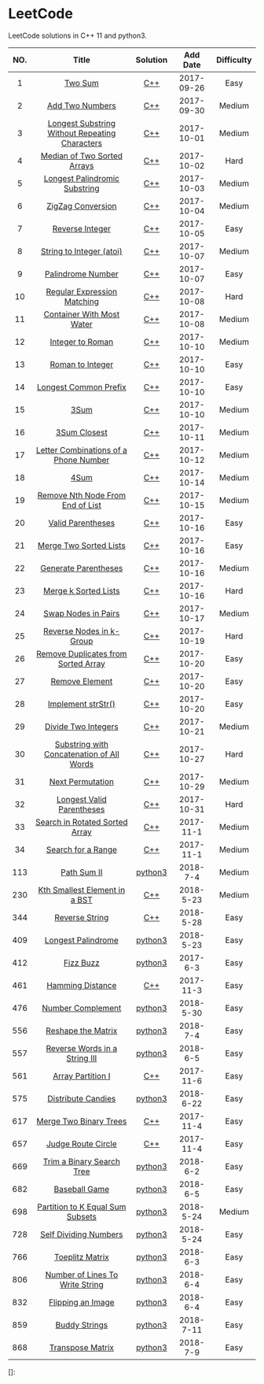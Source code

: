 
LeetCode
========

LeetCode solutions in C++ 11 and python3. 

| NO.  |                  Title                   |    Solution     |  Add Date  | Difficulty |
| :--: | :--------------------------------------: | :-------------: | :--------: | :--------: |
|  1   |               [Two Sum][1]               |    [C++][S1]    | 2017-09-26 |    Easy    |
|  2   |           [Add Two Numbers][2]           |    [C++][S2]    | 2017-09-30 |   Medium   |
|  3   | [Longest Substring Without Repeating Characters][3] |    [C++][S3]    | 2017-10-01 |   Medium   |
|  4   |     [Median of Two Sorted Arrays][4]     |    [C++][S4]    | 2017-10-02 |    Hard    |
|  5   |    [Longest Palindromic Substring][5]    |    [C++][S5]    | 2017-10-03 |   Medium   |
|  6   |          [ZigZag Conversion][6]          |    [C++][S6]    | 2017-10-04 |   Medium   |
|  7   |           [Reverse Integer][7]           |    [C++][S7]    | 2017-10-05 |    Easy    |
|  8   |      [String to Integer (atoi)][8]       |    [C++][S8]    | 2017-10-07 |   Medium   |
|  9   |          [Palindrome Number][9]          |    [C++][S9]    | 2017-10-07 |    Easy    |
|  10  |    [Regular Expression Matching][10]     |   [C++][S10]    | 2017-10-08 |    Hard    |
|  11  |     [Container With Most Water][11]      |   [C++][S11]    | 2017-10-08 |   Medium   |
|  12  |          [Integer to Roman][12]          |   [C++][S12]    | 2017-10-10 |   Medium   |
|  13  |          [Roman to Integer][13]          |   [C++][S13]    | 2017-10-10 |    Easy    |
|  14  |       [Longest Common Prefix][14]        |   [C++][S14]    | 2017-10-10 |    Easy    |
|  15  |                [3Sum][15]                |   [C++][S15]    | 2017-10-10 |   Medium   |
|  16  |            [3Sum Closest][16]            |   [C++][S16]    | 2017-10-11 |   Medium   |
|  17  | [Letter Combinations of a Phone Number][17] |   [C++][S17]    | 2017-10-12 |   Medium   |
|  18  |                [4Sum][18]                |   [C++][S18]    | 2017-10-14 |   Medium   |
|  19  |  [Remove Nth Node From End of List][19]  |   [C++][S19]    | 2017-10-15 |   Medium   |
|  20  |         [Valid Parentheses][20]          |   [C++][S20]    | 2017-10-16 |    Easy    |
|  21  |       [Merge Two Sorted Lists][21]       |   [C++][S21]    | 2017-10-16 |    Easy    |
|  22  |        [Generate Parentheses][22]        |   [C++][S22]    | 2017-10-16 |   Medium   |
|  23  |        [Merge k Sorted Lists][23]        |   [C++][S23]    | 2017-10-16 |    Hard    |
|  24  |        [Swap Nodes in Pairs][24]         |   [C++][S24]    | 2017-10-17 |   Medium   |
|  25  |      [Reverse Nodes in k-Group][25]      |   [C++][S25]    | 2017-10-19 |    Hard    |
|  26  | [Remove Duplicates from Sorted Array][26] |   [C++][S26]    | 2017-10-20 |    Easy    |
|  27  |           [Remove Element][27]           |   [C++][S27]    | 2017-10-20 |    Easy    |
|  28  |         [Implement strStr()][28]         |   [C++][S28]    | 2017-10-20 |    Easy    |
|  29  |        [Divide Two Integers][29]         |   [C++][S29]    | 2017-10-21 |   Medium   |
|  30  | [Substring with Concatenation of All Words][30] |   [C++][S30]    | 2017-10-27 |    Hard    |
|  31  |          [Next Permutation][31]          |   [C++][S31]    | 2017-10-29 |   Medium   |
|  32  |     [Longest Valid Parentheses][32]      |   [C++][S32]    | 2017-10-31 |    Hard    |
|  33  |   [Search in Rotated Sorted Array][33]   |   [C++][S33]    | 2017-11-1  |   Medium   |
|  34  |         [Search for a Range][34]         |   [C++][S34]    | 2017-11-1  |   Medium   |
| 113  |           [ Path Sum II][113]            | [python3][S113] |  2018-7-4  |   Medium   |
| 230  |   [Kth Smallest Element in a BST][230]   |   [C++][S230]   | 2018-5-23  |   Medium   |
| 344  |          [Reverse String][344]           |   [C++][S344]   | 2018-5-28  |    Easy    |
| 409  |        [Longest Palindrome][409]         | [python3][S409] | 2018-5-23  |    Easy    |
| 412  |            [ Fizz Buzz ](412)            | [python3](S412) |  2017-6-3  |    Easy    |
| 461  |         [Hamming Distance][461]          |   [C++][S461]   | 2017-11-3  |    Easy    |
| 476  |        [ Number Complement ][476]        | [python3](S476) | 2018-5-30  |    Easy    |
| 556  |        [ Reshape the Matrix][556]        | [python3][S556] |  2018-7-4  |    Easy    |
| 557  |  [ Reverse Words in a String III ][557]  | [python3][S557] |  2018-6-5  |    Easy    |
| 561  |         [Array Partition I][561]         |   [C++][S561]   | 2017-11-6  |    Easy    |
| 575  |        [ Distribute Candies][575]        | [python3][S575] | 2018-6-22  |    Easy    |
| 617  |      [Merge Two Binary Trees][617]       |   [C++][S617]   | 2017-11-4  |    Easy    |
| 657  |        [Judge Route Circle][657]         |   [C++][S657]   | 2017-11-4  |    Easy    |
| 669  |    [ Trim a Binary Search Tree ](669)    | [python3][S669] |  2018-6-2  |    Easy    |
| 682  |          [ Baseball Game ][682]          | [python3][S682] |  2018-6-5  |    Easy    |
| 698  | [Partition to K Equal Sum Subsets][698]  | [python3][S698] | 2018-5-24  |   Medium   |
| 728  |       [Self Dividing Numbers][728]       | [python3][S728] | 2018-5-24  |    Easy    |
| 766  |         [ Toeplitz Matrix ][766]         | [python3][S766] |  2018-6-3  |    Easy    |
| 806  | [ Number of Lines To Write String ][806] | [python3][S806] |  2018-6-4  |    Easy    |
| 832  |        [ Flipping an Image ][832]        | [python3][S832] |  2018-6-4  |    Easy    |
| 859  |          [ Buddy Strings][859]           | [python3][S859] | 2018-7-11  |    Easy    |
| 868  |        [ Transpose Matrix ][868]         | [python3][S868] |  2018-7-9  |    Easy    |



[S1]:001.%20Two%20Sum
[S2]:002.%20Add%20Two%20Numbers
[S3]:003.%20Longest%20Substring%20Without%20Repeating%20Characters
[S4]:004.%20Median%20of%20Two%20Sorted%20Arrays
[S5]:005.%202Longest%20Palindromic%20Substring
[S6]:006.%20ZigZag%20Conversion
[S7]:007.%20Reverse%20Integer
[S8]:008.%20String%20to%02Integer%02(atoi)
[S9]:009.%20Palindrome%20Number
[S10]:010.%20Regular%20Expression%20Matching
[S11]:011.%20Container%20With%20Most%02Water
[S12]:012.%20Integer%20to%20Roman
[S13]:013.%20Roman%20to%20Integer
[S14]:014.%20Longest%20Common%20Prefix
[S15]:015.%203Sum
[S16]:016.%203Sum%20Closest
[S17]:017.%20Letter%20Combinations%20of%20a%20Phone%20Number
[S18]:018.%204Sum
[S19]:019.%20Remove%20Nth%20Node%20From%20End%20of%20List
[S20]:020.%20Valid%20Parentheses
[S21]:021.%20Merge%20Two%20Sorted%20Lists
[S22]:022.%20Generate%20Parentheses
[S23]:023.%20Merge%20k%20Sorted%20Lists
[S24]:024.%20Swap%20Nodes%20in%20Pairs
[S25]:025.%20Reverse%20Nodes%20in%20k-Group
[S26]:026.%20Remove%20Duplicates%20from%20Sorted%20Array
[S27]:027.%20Remove%20Element
[S28]:028.%20Implement%20strStr()
[S29]:029.%20Divide%20Two%20Integers
[S30]:030.%20Substring%20with%20Concatenation%20of%20All%20Words
[S31]:031.%20Next%20Permutation
[S32]:032.%20Longest%20Valid%20Parentheses
[S33]:033.%20Search%20in%20Rotated%20Sorted%20Array
[S34]:034.%20Search%20for%20a%20Range
[S113]:113.%20Path%20Sum%20II
[S230]:230.%20Kth%20Smallest%20Element%20in%20a%20BST
[S344]:344.%20Reverse%20String
[S409]:409.%20Longest%20Palindrome
[S412]:412.%20Fizz%20Buzz
[S461]:461.%20Hamming%20Distance
[S476]:476.%20Number%20Complement
[S556]:556.%20Reshape%20the%20Matrix
[S557]:557.%20Reverse%20Words%20in%20a%20String%20III
[S561]:561.%20Array%20Partition%20I
[S575]:575.%20Distribute%20Candies
[S617]:617.%20Merge%20Two%20Binary%20Trees
[S657]:657.%20Judge%20Route%20Circle
[S669]:669.%20Trim%20a%20Binary%20Search%20Tree
[S682]:682.%20Baseball%20Game
[S698]:698.%20Partition%20to%20K%20Equal%20Sum%20Subsets
[S728]:728.%20Self%20Dividing%20Numbers
[S766]:766.%20Toeplitz%20Matrix
[S806]:806.%20Number%20of%20Lines%20To%20Write%20String
[S832]:832.%20Flipping%20an%20Image
[S859]:859.%20Buddy%20Strings
[S868]:868.%20Transpose%20Matrix
[1]:https://leetcode.com/problems/two-sum/description/
[2]:https://leetcode.com/problems/add-two-numbers/description/
[3]:https://leetcode.com/problems/longest-substring-without-repeating-characters/description/
[4]:https://leetcode.com/problems/median-of-two-sorted-arrays/description/
[5]:https://leetcode.com/problems/longest-palindromic-substring/description/
[6]:https://leetcode.com/problems/zigzag-conversion/description/
[7]:https://leetcode.com/problems/reverse-integer/description/
[8]:https://leetcode.com/problems/string-to-integer-atoi/description/
[9]:https://leetcode.com/problems/palindrome-number/description/
[10]:https://leetcode.com/problems/regular-expression-matching/description/
[11]:https://leetcode.com/problems/container-with-most-water/description/
[12]:https://leetcode.com/problems/integer-to-roman/description/
[13]:https://leetcode.com/problems/roman-to-integer/description/
[14]:https://leetcode.com/problems/longest-common-prefix/description/
[15]:https://leetcode.com/problems/3sum/description/
[16]:https://leetcode.com/problems/3sum-closest/description/
[17]:https://leetcode.com/problems/letter-combinations-of-a-phone-number/description/
[18]:https://leetcode.com/problems/4sum/description/
[19]:https://leetcode.com/problems/remove-nth-node-from-end-of-list/description/
[20]:https://leetcode.com/problems/valid-parentheses/description/
[21]:https://leetcode.com/problems/merge-two-sorted-lists/description/
[22]:https://leetcode.com/problems/generate-parentheses/description/
[23]:https://leetcode.com/problems/merge-k-sorted-lists/description/
[24]:https://leetcode.com/problems/swap-nodes-in-pairs/description/
[25]:https://leetcode.com/problems/reverse-nodes-in-k-group/description/
[26]:https://leetcode.com/problems/remove-duplicates-from-sorted-array/description/
[27]:https://leetcode.com/problems/remove-element/description/
[28]:https://leetcode.com/problems/implement-strstr/description/
[29]:https://leetcode.com/problems/divide-two-integers/description/
[30]:https://leetcode.com/problems/substring-with-concatenation-of-all-words/description/
[31]:https://leetcode.com/problems/next-permutation/description/
[32]:https://leetcode.com/problems/longest-valid-parentheses/description/
[33]:https://leetcode.com/problems/search-in-rotated-sorted-array/description/
[34]:https://leetcode.com/problems/search-for-a-range/description/
[113]:https://leetcode.com/problems/path-sum-ii/description/
[230]:https://leetcode.com/problems/kth-smallest-element-in-a-bst/description/
[344]:https://leetcode.com/problems/reverse-string/description/
[409]:https://leetcode.com/problems/longest-palindrome/description/
[412]:https://leetcode.com/problems/fizz-buzz/description/
[461]:https://leetcode.com/problems/hamming-distance/description/
[476]:https://leetcode.com/problems/number-complement/description/
[556]:https://leetcode.com/problems/reshape-the-matrix/description/
[557]:https://leetcode.com/problems/reverse-words-in-a-string-iii/description/
[561]:https://leetcode.com/problems/array-partition-i/description/
[575]:https://leetcode.com/problems/distribute-candies/description/
[617]:https://leetcode.com/problems/merge-two-binary-trees/description/
[657]:https://leetcode.com/problems/judge-route-circle/description/
[669]:https://leetcode.com/problems/trim-a-binary-search-tree/description/
[682]:https://leetcode.com/problems/baseball-game/description/
[698]:https://leetcode.com/problems/partition-to-k-equal-sum-subsets/description/
[728]:https://leetcode.com/problems/self-dividing-numbers/description/
[766]:https://leetcode.com/problems/toeplitz-matrix/description/
[806]:https://leetcode.com/problems/number-of-lines-to-write-string/description/
[832]:https://leetcode.com/problems/flipping-an-image/description/
[859]:https://leetcode.com/problems/buddy-strings/description/
[868]:https://leetcode.com/problems/transpose-matrix/description/
[]:
